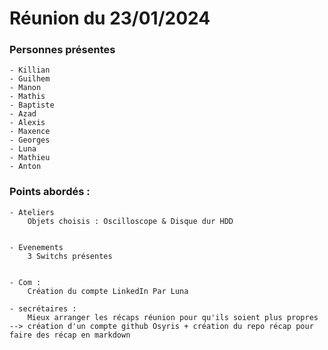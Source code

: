 # Réunion du 23/01/2024

### Personnes présentes
	- Killian
	- Guilhem
	- Manon
	- Mathis
	- Baptiste
	- Azad
	- Alexis
	- Maxence
	- Georges
	- Luna
	- Mathieu
	- Anton

### Points abordés :


	- Ateliers
		Objets choisis : Oscilloscope & Disque dur HDD


	- Evenements
		3 Switchs présentes


	- Com :
		Création du compte LinkedIn Par Luna

	- secrétaires :
		Mieux arranger les récaps réunion pour qu'ils soient plus propres --> création d'un compte github Osyris + création du repo récap pour faire des récap en markdown